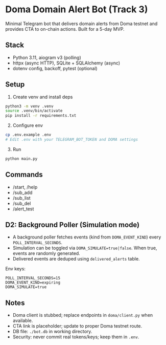 # Doma Domain Alert Bot (Track 3)

Minimal Telegram bot that delivers domain alerts from Doma testnet and provides CTA to on-chain actions. Built for a 5-day MVP.

## Stack
- Python 3.11, aiogram v3 (polling)
- httpx (async HTTP), SQLite + SQLAlchemy (async)
- dotenv config, backoff, pytest (optional)

## Setup
1) Create venv and install deps
```bash
python3 -m venv .venv
source .venv/bin/activate
pip install -r requirements.txt
```

2) Configure env
```bash
cp .env.example .env
# Edit .env with your TELEGRAM_BOT_TOKEN and DOMA settings
```

3) Run
```bash
python main.py
```

## Commands
- /start, /help
- /sub_add <filter>
- /sub_list
- /sub_del <id>
- /alert_test <domain>

## D2: Background Poller (Simulation mode)
- A background poller fetches events (kind from `DOMA_EVENT_KIND`) every `POLL_INTERVAL_SECONDS`.
- Simulation can be toggled via `DOMA_SIMULATE=true|false`. When true, events are randomly generated.
- Delivered events are deduped using `delivered_alerts` table.

Env keys:
```
POLL_INTERVAL_SECONDS=15
DOMA_EVENT_KIND=expiring
DOMA_SIMULATE=true
```

## Notes
- Doma client is stubbed; replace endpoints in `doma/client.py` when available.
- CTA link is placeholder; update to proper Doma testnet route.
- DB file: `./bot.db` in working directory.
- Security: never commit real tokens/keys; keep them in `.env`.
